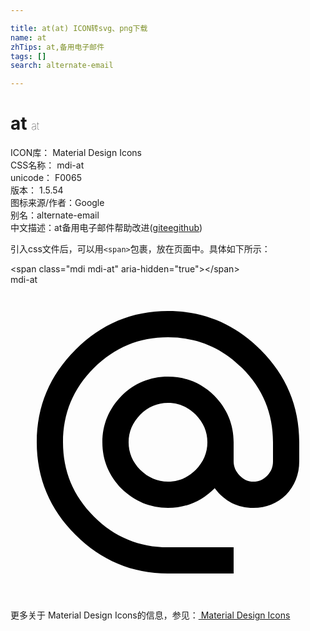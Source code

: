 ```yaml
---

title: at(at) ICON转svg、png下载
name: at
zhTips: at,备用电子邮件
tags: []
search: alternate-email

---
```


# at  <small style="font-size: 60%;font-weight: 100">at</small>


<div class="detail-page">
<p>
<span>
ICON库：
<span class="badge-secondary badge">Material Design Icons</span> 
</span>
<br/>
<span>
CSS名称：
<span class="badge-secondary badge">mdi-at</span> 
</span>
<br/>
<span>
unicode：
<span class="badge-secondary badge">F0065</span> 
<copy-btn content='F0065' btn-title=""></copy-btn>
<copy-btn :content='String.fromCodePoint(parseInt("F0065", 16))' btn-title="复制U"></copy-btn>
</span>
<br/>
<span>
版本：
<span class="badge-secondary badge">1.5.54</span> 
</span>
<br/>
<span>图标来源/作者：<span class="badge-light badge">Google</span></span> 
<br/>
<span>别名：<span class="badge-light badge">alternate-email</span></span><br/><span class="zh-detail">中文描述：<span class="badge-primary badge">at</span><span class="badge-primary badge">备用电子邮件</span><span class="help-link"><span>帮助改进</span>(<a href="https://gitee.com/liuwave/icon-helper/edit/master/json/material/at.json" target="_blank" rel="noopener noreferrer">gitee</a><a href="https://github.com/liuwave/icon-helper/edit/master/json/material/at.json" target="_blank" rel="noopener noreferrer">github</a></span>)</span><br/>
</p>
</div>
<div class="alert alert-dark">
  <i class="mdi mdi-at mdi-48px"></i>
  <i class="mdi mdi-at mdi-36px"></i>
  <i class="mdi mdi-at mdi-24px"></i>
  <i class="mdi mdi-at mdi-18px"></i>
</div>
<div>
  <p>引入css文件后，可以用<code>&lt;span&gt;</code>包裹，放在页面中。具体如下所示：    
  </p>
  <div class="alert alert-primary" style="font-size: 14px">
    &lt;span class="mdi mdi-at" aria-hidden="true"&gt;&lt;/span&gt;
    <copy-btn content='<span class="mdi mdi-at" aria-hidden="true"></span>'></copy-btn>
  </div>
  <div class="alert alert-secondary">
    <i class="mdi mdi-at"
    style="font-size: 24px"
    aria-hidden="true"></i> mdi-at
    <copy-btn content="mdi-at" btn-title="复制图标名称"></copy-btn>
  </div>
</div>
<div id="svg" class="svg-wrap">
<svg xmlns="http://www.w3.org/2000/svg" viewBox="0 0 24 24"><path d="M12,15C12.81,15 13.5,14.7 14.11,14.11C14.7,13.5 15,12.81 15,12C15,11.19 14.7,10.5 14.11,9.89C13.5,9.3 12.81,9 12,9C11.19,9 10.5,9.3 9.89,9.89C9.3,10.5 9,11.19 9,12C9,12.81 9.3,13.5 9.89,14.11C10.5,14.7 11.19,15 12,15M12,2C14.75,2 17.1,3 19.05,4.95C21,6.9 22,9.25 22,12V13.45C22,14.45 21.65,15.3 21,16C20.3,16.67 19.5,17 18.5,17C17.3,17 16.31,16.5 15.56,15.5C14.56,16.5 13.38,17 12,17C10.63,17 9.45,16.5 8.46,15.54C7.5,14.55 7,13.38 7,12C7,10.63 7.5,9.45 8.46,8.46C9.45,7.5 10.63,7 12,7C13.38,7 14.55,7.5 15.54,8.46C16.5,9.45 17,10.63 17,12V13.45C17,13.86 17.16,14.22 17.46,14.53C17.76,14.84 18.11,15 18.5,15C18.92,15 19.27,14.84 19.57,14.53C19.87,14.22 20,13.86 20,13.45V12C20,9.81 19.23,7.93 17.65,6.35C16.07,4.77 14.19,4 12,4C9.81,4 7.93,4.77 6.35,6.35C4.77,7.93 4,9.81 4,12C4,14.19 4.77,16.07 6.35,17.65C7.93,19.23 9.81,20 12,20H17V22H12C9.25,22 6.9,21 4.95,19.05C3,17.1 2,14.75 2,12C2,9.25 3,6.9 4.95,4.95C6.9,3 9.25,2 12,2Z" /></svg>
</div>
<detail full-name='mdi-at'></detail>
    
<div><p>更多关于 Material Design Icons的信息，参见：<a target="_blank" href="https://iconhelper.cn/material.html"> Material Design Icons</a>
</p></div>
